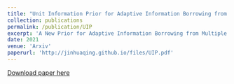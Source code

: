 ```yaml
---
title: "Unit Information Prior for Adaptive Information Borrowing from Multiple Historical Datasets"
collection: publications
permalink: /publication/UIP
excerpt: 'A New Prior for Adaptive Information Borrowing from Multiple Datasets'
date: 2021
venue: 'Arxiv'
paperurl: 'http://jinhuaqing.github.io/files/UIP.pdf'
---
```


[Download paper here](http://jinhuaqing.github.io/files/UIP.pdf)
